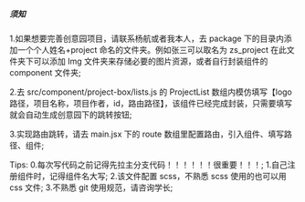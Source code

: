 ##### 须知

1.如果想要完善创意园项目，请联系杨航或者我本人，去 package 下的目录内添加一个个人姓名+project 命名的文件夹。例如张三可以取名为 zs_project 在此文件夹下可以添加 Img 文件夹来存储必要的图片资源，或者自行封装组件的 component 文件夹;

2.去 src/component/project-box/lists.js 的 ProjectList 数组内模仿填写【logo 路径，项目名称，项目作者，id，路由路径】，该组件已经完成封装，只需要填写就会自动生成创意园下的跳转按钮;

3.实现路由跳转，请去 main.jsx 下的 route 数组里配置路由，引入组件、填写路径、组件;

Tips: 0.每次写代码之前记得先拉主分支代码！！！！！！很重要！！！; 1.自己注册组件时，记得组件名大写; 2.该文件配置 scss，不熟悉 scss 使用的也可以用 css 文件; 3.不熟悉 git 使用规范，请咨询学长;
